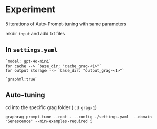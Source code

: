 # Experiment
5 iterations  of Auto-Prompt-tuning with same parameters



mkdir `input` and add txt files
## In `settings.yaml`

    `model: gpt-4o-mini`
    for cache --> `base_dir: "cache_grag-<1>"`
    for output storage --> `base_dir: "output_grag-<1>"`

    `graphml:true`


## Auto-tuning

cd into the specific grag folder ( `cd grag-1`)

`graphrag prompt-tune --root . --config ./settings.yaml  --domain "Senescence" --min-examples-required 5`